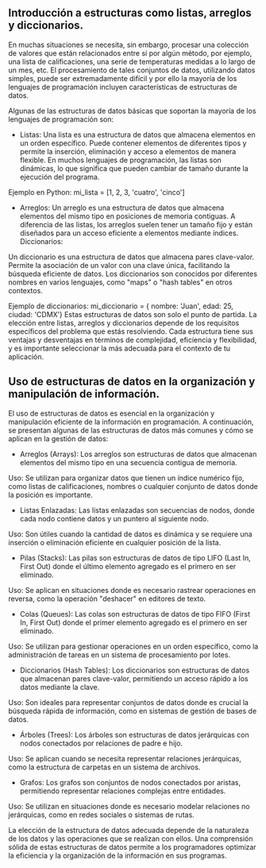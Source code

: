 ## Introducción a estructuras como listas, arreglos y diccionarios.
En muchas situaciones se necesita, sin embargo, procesar una colección de valores que
están relacionados entre sí por algún método, por ejemplo, una lista de calificaciones,
una serie de temperaturas medidas a lo largo de un mes, etc. El procesamiento de tales
conjuntos de datos, utilizando datos simples, puede ser extremadamente difícil y por ello
la mayoría de los lenguajes de programación incluyen características de estructuras de
datos.

Algunas de las estructuras de datos básicas que soportan la mayoría de los lenguajes de
programación son:

* Listas:
Una lista es una estructura de datos que almacena elementos en un orden específico.
Puede contener elementos de diferentes tipos y permite la inserción, eliminación y acceso
a elementos de manera flexible. En muchos lenguajes de programación, las listas son
dinámicas, lo que significa que pueden cambiar de tamaño durante la ejecución del
programa.

Ejemplo en Python: mi_lista = [1, 2, 3, 'cuatro', 'cinco']

* Arreglos:
Un arreglo es una estructura de datos que almacena elementos del mismo tipo en
posiciones de memoria contiguas. A diferencia de las listas, los arreglos suelen tener un
tamaño fijo y están diseñados para un acceso eficiente a elementos mediante índices.
Diccionarios:

Un diccionario es una estructura de datos que almacena pares clave-valor. Permite la
asociación de un valor con una clave única, facilitando la búsqueda eficiente de datos.
Los diccionarios son conocidos por diferentes nombres en varios lenguajes, como "maps"
o "hash tables" en otros contextos.

Ejemplo de diccionarios: mi_diccionario = { nombre: 'Juan', edad: 25, ciudad: 'CDMX’}
Estas estructuras de datos son solo el punto de partida. La elección entre listas, arreglos y
diccionarios depende de los requisitos específicos del problema que estás resolviendo.
Cada estructura tiene sus ventajas y desventajas en términos de complejidad, eficiencia
y flexibilidad, y es importante seleccionar la más adecuada para el contexto de tu
aplicación.

## Uso de estructuras de datos en la organización y manipulación de información.

El uso de estructuras de datos es esencial en la organización y manipulación eficiente de
la información en programación. A continuación, se presentan algunas de las estructuras
de datos más comunes y cómo se aplican en la gestión de datos:
* Arreglos (Arrays):
Los arreglos son estructuras de datos que almacenan elementos del mismo tipo en una
secuencia contigua de memoria.

Uso: Se utilizan para organizar datos que tienen un índice numérico fijo, como listas de
calificaciones, nombres o cualquier conjunto de datos donde la posición es importante.

* Listas Enlazadas:
Las listas enlazadas son secuencias de nodos, donde cada nodo contiene datos y un
puntero al siguiente nodo.

Uso: Son útiles cuando la cantidad de datos es dinámica y se requiere una inserción o
eliminación eficiente en cualquier posición de la lista.
* Pilas (Stacks):
Las pilas son estructuras de datos de tipo LIFO (Last In, First Out) donde el último
elemento agregado es el primero en ser eliminado.

Uso: Se aplican en situaciones donde es necesario rastrear operaciones en reversa, como
la operación "deshacer" en editores de texto.
* Colas (Queues):
Las colas son estructuras de datos de tipo FIFO (First In, First Out) donde el primer
elemento agregado es el primero en ser eliminado.

Uso: Se utilizan para gestionar operaciones en un orden específico, como la
administración de tareas en un sistema de procesamiento por lotes.

* Diccionarios (Hash Tables):
Los diccionarios son estructuras de datos que almacenan pares clave-valor, permitiendo
un acceso rápido a los datos mediante la clave.

Uso: Son ideales para representar conjuntos de datos donde es crucial la búsqueda
rápida de información, como en sistemas de gestión de bases de datos.
* Árboles (Trees):
Los árboles son estructuras de datos jerárquicas con nodos conectados por relaciones
de padre e hijo.

Uso: Se aplican cuando se necesita representar relaciones jerárquicas, como la estructura
de carpetas en un sistema de archivos.
* Grafos:
Los grafos son conjuntos de nodos conectados por aristas, permitiendo representar
relaciones complejas entre entidades.

Uso: Se utilizan en situaciones donde es necesario modelar relaciones no jerárquicas,
como en redes sociales o sistemas de rutas.

La elección de la estructura de datos adecuada depende de la naturaleza de los datos y
las operaciones que se realizan con ellos. Una comprensión sólida de estas estructuras
de datos permite a los programadores optimizar la eficiencia y la organización de la
información en sus programas.
